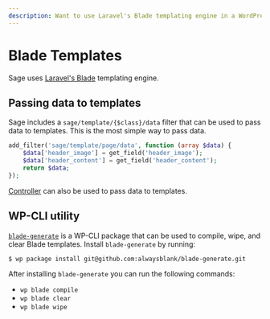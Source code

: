 ```yaml
---
description: Want to use Laravel's Blade templating engine in a WordPress theme? Sage's theme templates use Blade, allowing for DRY templates.
---
```


# Blade Templates

Sage uses [Laravel's Blade](https://laravel.com/docs/5.8/blade) templating engine.

## Passing data to templates

Sage includes a `sage/template/{$class}/data` filter that can be used to pass data to templates. This is the most simple way to pass data.

```php
add_filter('sage/template/page/data', function (array $data) {
    $data['header_image'] = get_field('header_image');
    $data['header_content'] = get_field('header_content');
    return $data;
});
```

[Controller](https://github.com/soberwp/controller) can also be used to pass data to templates.

## WP-CLI utility

[`blade-generate`](https://github.com/alwaysblank/blade-generate) is a WP-CLI package that can be used to compile, wipe, and clear Blade templates. Install `blade-generate` by running:

```bash
$ wp package install git@github.com:alwaysblank/blade-generate.git
```

After installing `blade-generate` you can run the following commands:

- `wp blade compile`
- `wp blade clear`
- `wp blade wipe`
